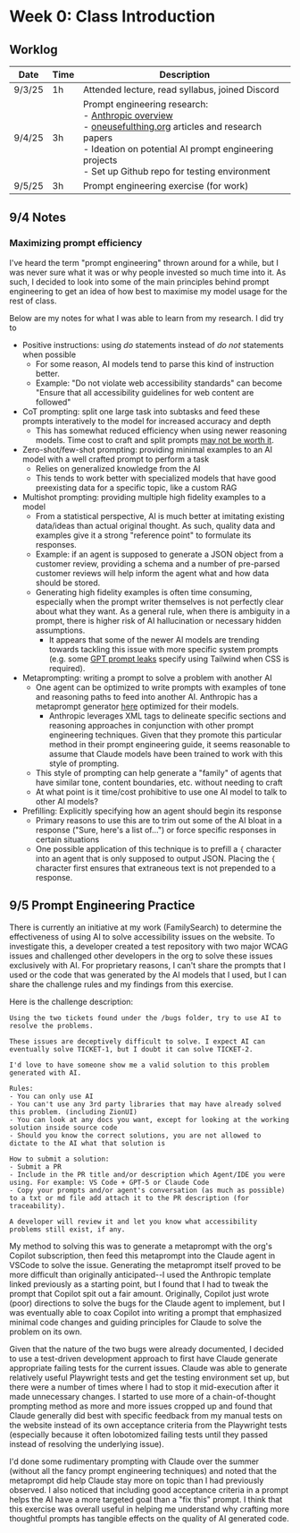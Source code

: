 # Week 0: Class Introduction

## Worklog

<!-- Note that this "table" was mostly generated with a VSCode extension that attempts to make all markdown table cells the same size, hence the strange formatting. I strongly recommend reading this report with something that actually renders the markdown instead of attempting to parse this mess visually. -->

| Date   | Time | Description                                                                                                                                                                                                                                                                                                                                  |
| ------ | ---- | -------------------------------------------------------------------------------------------------------------------------------------------------------------------------------------------------------------------------------------------------------------------------------------------------------------------------------------------- |
| 9/3/25 | 1h   | Attended lecture, read syllabus, joined Discord                                                                                                                                                                                                                                                                                              |
| 9/4/25 | 3h   | Prompt engineering research:<br>- [Anthropic overview](https://docs.anthropic.com/en/docs/build-with-claude/prompt-engineering/overview) <br>- [oneusefulthing.org](https://www.oneusefulthing.org) articles and research papers<br>- Ideation on potential AI prompt engineering projects <br> - Set up Github repo for testing environment |
| 9/5/25 | 3h   | Prompt engineering exercise (for work)                                                                                                                                                                                                                                                                                                       |

## 9/4 Notes

### Maximizing prompt efficiency

I've heard the term "prompt engineering" thrown around for a while, but I was never sure what it was or why people invested so much time into it. As such, I decided to look into some of the main principles behind prompt engineering to get an idea of how best to maximise my model usage for the rest of class.

Below are my notes for what I was able to learn from my research. I did try to

- Positive instructions: using _do_ statements instead of _do not_ statements when possible
  - For some reason, AI models tend to parse this kind of instruction better.
  - Example: "Do not violate web accessibility standards" can become "Ensure that all accessibility guidelines for web content are followed"
- CoT prompting: split one large task into subtasks and feed these prompts interatively to the model for increased accuracy and depth
  - This has somewhat reduced efficiency when using newer reasoning models. Time cost to craft and split prompts [may not be worth it](https://gail.wharton.upenn.edu/research-and-insights/tech-report-chain-of-thought/).
- Zero-shot/few-shot prompting: providing minimal examples to an AI model with a well crafted prompt to perform a task
  - Relies on generalized knowledge from the AI
  - This tends to work better with specialized models that have good preexisting data for a specific topic, like a custom RAG
- Multishot prompting: providing multiple high fidelity examples to a model
  - From a statistical perspective, AI is much better at imitating existing data/ideas than actual original thought. As such, quality data and examples give it a strong "reference point" to formulate its responses.
  - Example: if an agent is supposed to generate a JSON object from a customer review, providing a schema and a number of pre-parsed customer reviews will help inform the agent what and how data should be stored.
  - Generating high fidelity examples is often time consuming, especially when the prompt writer themselves is not perfectly clear about what they want. As a general rule, when there is ambiguity in a prompt, there is higher risk of AI hallucination or necessary hidden assumptions.
    - It appears that some of the newer AI models are trending towards tackling this issue with more specific system prompts (e.g. some [GPT prompt leaks](https://news.ycombinator.com/item?id=44832990) specify using Tailwind when CSS is required).
- Metaprompting: writing a prompt to solve a problem with another AI
  - One agent can be optimized to write prompts with examples of tone and reasoning paths to feed into another AI. Anthropic has a metaprompt generator [here](https://colab.research.google.com/drive/1SoAajN8CBYTl79VyTwxtxncfCWlHlyy9#scrollTo=OryPPve8Gf5S) optimized for their models.
    - Anthropic leverages XML tags to delineate specific sections and reasoning approaches in conjunction with other prompt engineering techniques. Given that they promote this particular method in their prompt engineering guide, it seems reasonable to assume that Claude models have been trained to work with this style of prompting.
  - This style of prompting can help generate a "family" of agents that have similar tone, content boundaries, etc. without needing to craft
  - At what point is it time/cost prohibitive to use one AI model to talk to other AI models?
- Prefilling: Explicitly specifying how an agent should begin its response
  - Primary reasons to use this are to trim out some of the AI bloat in a response ("Sure, here's a list of...") or force specific responses in certain situations
  - One possible application of this technique is to prefill a `{` character into an agent that is only supposed to output JSON. Placing the `{` character first ensures that extraneous text is not prepended to a response.

## 9/5 Prompt Engineering Practice

There is currently an initiative at my work (FamilySearch) to determine the effectiveness of using AI to solve accessibility issues on the website. To investigate this, a developer created a test repository with two major WCAG issues and challenged other developers in the org to solve these issues exclusively with AI. For proprietary reasons, I can't share the prompts that I used or the code that was generated by the AI models that I used, but I can share the challenge rules and my findings from this exercise.

Here is the challenge description:

```
Using the two tickets found under the /bugs folder, try to use AI to resolve the problems.

These issues are deceptively difficult to solve. I expect AI can eventually solve TICKET-1, but I doubt it can solve TICKET-2.

I'd love to have someone show me a valid solution to this problem generated with AI.

Rules:
- You can only use AI
- You can't use any 3rd party libraries that may have already solved this problem. (including ZionUI)
- You can look at any docs you want, except for looking at the working solution inside source code
- Should you know the correct solutions, you are not allowed to dictate to the AI what that solution is

How to submit a solution:
- Submit a PR
- Include in the PR title and/or description which Agent/IDE you were using. For example: VS Code + GPT-5 or Claude Code
- Copy your prompts and/or agent's conversation (as much as possible) to a txt or md file add attach it to the PR description (for traceability).

A developer will review it and let you know what accessibility problems still exist, if any.
```

My method to solving this was to generate a metaprompt with the org's Copilot subscription, then feed this metaprompt into the Claude agent in VSCode to solve the issue. Generating the metaprompt itself proved to be more difficult than originally anticipated--I used the Anthropic template linked previously as a starting point, but I found that I had to tweak the prompt that Copilot spit out a fair amount. Originally, Copilot just wrote (poor) directions to solve the bugs for the Claude agent to implement, but I was eventually able to coax Copilot into writing a prompt that emphasized minimal code changes and guiding principles for Claude to solve the problem on its own.

Given that the nature of the two bugs were already documented, I decided to use a test-driven development approach to first have Claude generate appropriate failing tests for the current issues. Claude was able to generate relatively useful Playwright tests and get the testing environment set up, but there were a number of times where I had to stop it mid-execution after it made unnecessary changes. I started to use more of a chain-of-thought prompting method as more and more issues cropped up and found that Claude generally did best with specific feedback from my manual tests on the website instead of its own acceptance criteria from the Playwright tests (especially because it often lobotomized failing tests until they passed instead of resolving the underlying issue).

I'd done some rudimentary prompting with Claude over the summer (without all the fancy prompt engineering techniques) and noted that the metaprompt did help Claude stay more on topic than I had previously observed. I also noticed that including good acceptance criteria in a prompt helps the AI have a more targeted goal than a "fix this" prompt. I think that this exercise was overall useful in helping me understand why crafting more thoughtful prompts has tangible effects on the quality of AI generated code.

